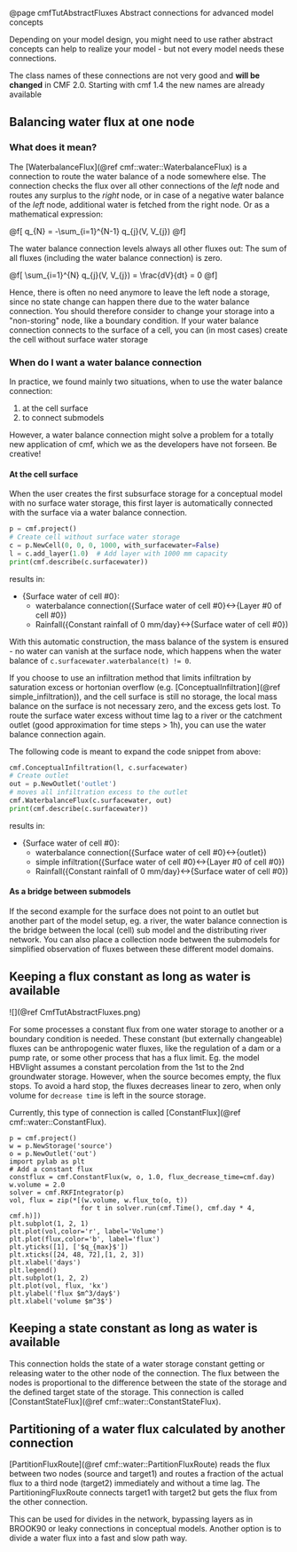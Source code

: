 @page cmfTutAbstractFluxes Abstract connections for advanced model concepts

Depending on your model design, you might need to use rather abstract concepts 
can help to realize your model - but not every model needs these connections.

The class names of these connections are not very good and **will be changed** 
in CMF 2.0. Starting with cmf 1.4 the new names are already available 

## Balancing water flux at one node

### What does it mean?

The [WaterbalanceFlux](@ref cmf::water::WaterbalanceFlux) 
is a connection to route the water balance of a node somewhere else.
The connection checks the flux over all other connections of the *left* node
and routes any surplus to the *right* node, or in case of a negative water balance
of the *left* node, additional water is fetched from the right node. Or as a
mathematical expression:

@f[
q_{N} = -\sum_{i=1}^{N-1} q_{j}(V, V_{j})
@f]

The water balance connection levels always all other fluxes out: The sum of all fluxes 
(including the water balance connection) is zero.

@f[
\sum_{i=1}^{N} q_{j}(V, V_{j}) = \frac{dV}{dt} = 0
@f]

Hence, there is often no need anymore to leave the left node a storage, 
since no state change can happen there due to the water balance connection. 
You should therefore consider to change your storage into a "non-storing" node,
like a boundary condition. If your water balance connection connects to the surface of
a cell, you can (in most cases) create the cell without surface water storage

### When do I want a water balance connection

In practice, we found mainly two situations, when to use the water balance connection:

1. at the cell surface
2. to connect submodels

However, a water balance connection might solve a problem for a totally new application of cmf,
which we as the developers have not forseen. Be creative!

#### At the cell surface

When the user creates the first subsurface storage for a conceptual model with no surface water 
storage, this first layer is automatically connected with the surface via a 
water balance connection. 

~~~~~~~~~~~.py
p = cmf.project()
# Create cell without surface water storage
c = p.NewCell(0, 0, 0, 1000, with_surfacewater=False)
l = c.add_layer(1.0)  # Add layer with 1000 mm capacity
print(cmf.describe(c.surfacewater))
~~~~~~~~~~~

results in:

- {Surface water of cell #0}:
    - waterbalance connection({Surface water of cell #0}<->{Layer #0 of cell #0})
    - Rainfall({Constant rainfall of 0 mm/day}<->{Surface water of cell #0})


With this automatic construction, the mass balance of the system is ensured -
no water can vanish at the surface node, which happens when
the water balance of `c.surfacewater.waterbalance(t) != 0`.

If you choose to use an infiltration method that limits infiltration by saturation excess
or hortonian overflow (e.g. [ConceptualInfiltration](@ref simple_infiltration)), and the cell
surface is still no storage, the local mass balance on the surface is not necessary zero,
and the excess gets lost. To route the surface water excess without time lag to a river
or the catchment outlet (good approximation for time steps > 1h), you can use the water
balance connection again.

The following code is meant to expand the code snippet from above:

~~~~~~~~~~~.py
cmf.ConceptualInfiltration(l, c.surfacewater)
# Create outlet
out = p.NewOutlet('outlet')
# moves all infiltration excess to the outlet
cmf.WaterbalanceFlux(c.surfacewater, out)
print(cmf.describe(c.surfacewater))
~~~~~~~~~~~

results in:

- {Surface water of cell #0}:
    - waterbalance connection({Surface water of cell #0}<->{outlet})
    - simple infiltration({Surface water of cell #0}<->{Layer #0 of cell #0})
    - Rainfall({Constant rainfall of 0 mm/day}<->{Surface water of cell #0})


#### As a bridge between submodels

If the second example for the surface does not point to an outlet but another part
of the model setup, eg. a river, the water balance connection is the bridge between
the local (cell) sub model and the distributing river network. You can also place 
a collection node between the submodels for simplified observation of fluxes
between these different model domains.

## Keeping a flux constant as long as water is available

![](@ref CmfTutAbstractFluxes.png)

For some processes a constant flux from one water storage to another or
a boundary condition is needed. These constant (but externally changeable) fluxes
can be anthropogenic water fluxes, like the regulation of a dam or a pump rate,
or some other process that has a flux limit. Eg. the model HBVlight assumes
a constant percolation from the 1st to the 2nd groundwater storage. However,
when the source becomes empty, the flux stops. To avoid a hard stop, the fluxes 
decreases linear to zero, when only volume for `decrease time` is left in the source
storage.

Currently, this type of connection is called 
[ConstantFlux](@ref cmf::water::ConstantFlux). 

~~~~~~~~~~ {.py}
p = cmf.project()
w = p.NewStorage('source')
o = p.NewOutlet('out')
import pylab as plt
# Add a constant flux
constflux = cmf.ConstantFlux(w, o, 1.0, flux_decrease_time=cmf.day)
w.volume = 2.0
solver = cmf.RKFIntegrator(p)
vol, flux = zip(*[(w.volume, w.flux_to(o, t)) 
                  for t in solver.run(cmf.Time(), cmf.day * 4, cmf.h)])
plt.subplot(1, 2, 1)
plt.plot(vol,color='r', label='Volume')
plt.plot(flux,color='b', label='flux')
plt.yticks([1], ['$q_{max}$'])
plt.xticks([24, 48, 72],[1, 2, 3])
plt.xlabel('days')
plt.legend()
plt.subplot(1, 2, 2)
plt.plot(vol, flux, 'kx')
plt.ylabel('flux $m^3/day$')
plt.xlabel('volume $m^3$') 
~~~~~~~~~~

## Keeping a state constant as long as water is available

This connection holds the state of a water storage constant getting or releasing water
to the other node of the connection. The flux between the nodes is proportional to
the difference between the state of the storage and the defined target state of the 
storage. This connection is called [ConstantStateFlux](@ref cmf::water::ConstantStateFlux).

## Partitioning of a water flux calculated by another connection

[PartitionFluxRoute](@ref cmf::water::PartitionFluxRoute) reads the flux between two nodes (source and target1) 
and routes a fraction of the actual flux to a third node (target2) immediately and without a time lag. The PartitioningFluxRoute
connects target1 with target2 but gets the flux from the other connection.

This can be used for divides in the network, bypassing layers as in BROOK90 or leaky connections in conceptual models. Another
option is to divide a water flux into a fast and slow path way. 
